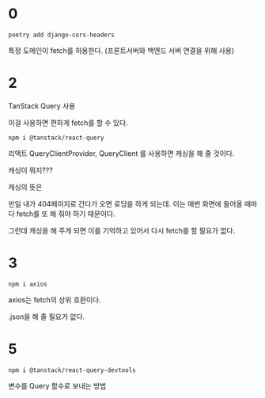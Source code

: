 # 0

`poetry add django-cors-headers`

특정 도메인이 fetch를 허용한다. (프론트서버와 백엔드 서버 연결을 위해 사용)



# 2

TanStack Query 사용

이걸 사용하면 편하게 fetch를 할 수 있다. 

`npm i @tanstack/react-query`

 리액트 QueryClientProvider, QueryClient 를 사용하면 캐싱을 해 줄 것이다. 

캐싱이 뭐지???

캐싱의 뜻은

만일 내가 404페이지로 간다가 오면 로딩을 하게 되는데. 이는 매번 화면에 들어올 때마다 fetch를 또 해 줘야 하기 때문이다. 

그런데 캐싱을 해 주게 되면 이를 기억하고 있어서 다시 fetch를 할 필요가 없다. 



# 3

`npm i axios`

axios는 fetch의 상위 호환이다. 

.json을 해 줄 필요가 없다. 



# 5

`npm i @tanstack/react-query-devtools`



변수를 Query 함수로 보내는 방법
